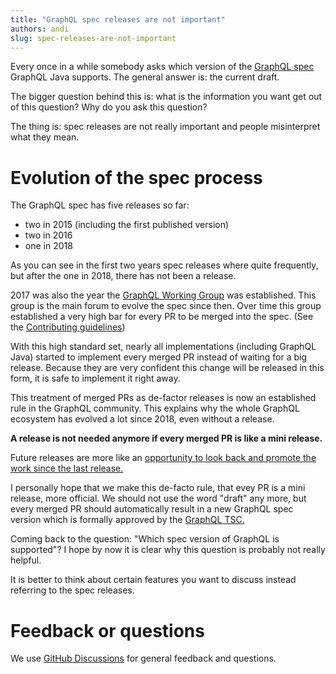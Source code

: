 ```yaml
---
title: "GraphQL spec releases are not important"
authors: andi
slug: spec-releases-are-not-important
---
```


Every once in a while somebody asks which version of the [GraphQL spec](https://github.com/graphql/graphql-spec)
GraphQL Java supports. The general answer is: the current draft.

The bigger question behind this is: what is the information you want get out of this question?
Why do you ask this question?

The thing is: spec releases are not really important and people misinterpret what they mean.

# Evolution of the spec process

The GraphQL spec has five releases so far:

- two in 2015 (including the first published version)
- two in 2016
- one in 2018

As you can see in the first two years spec releases where quite frequently, but after the one in 2018,
there has not been a release.

2017 was also the year the [GraphQL Working Group](https://github.com/graphql/graphql-wg) was established.
This group is the main forum to evolve the spec since then. Over time this group established a very high bar
for every PR to be merged into the spec. (See the [Contributing guidelines](https://github.com/graphql/graphql-spec/blob/main/CONTRIBUTING.md))

With this high standard set, nearly all implementations (including GraphQL Java) started to implement every
merged PR instead of waiting for a big release. Because they are very confident this change will be released
in this form, it is safe to implement it right away.

This treatment of merged PRs as de-factor releases is now an established rule in the GraphQL community.
This explains why the whole GraphQL ecosystem has evolved a lot since 2018, even without a release.

__A release is not needed anymore if every merged PR is like a mini release.__

Future releases are more like an
[opportunity to look back and promote the work since the last release.](https://github.com/graphql/graphql-wg/blob/main/notes/2021-02-04.md#promoting-and-documenting-spec-release-5m-brian)

I personally hope that we make this de-facto rule, that evey PR is a mini release, more official.
We should not use the word "draft" any more, but every merged PR should automatically result in a
new GraphQL spec version which is formally approved by the [GraphQL TSC.](https://github.com/graphql/graphql-wg/blob/main/GraphQL-TSC.md)

Coming back to the question: "Which spec version of GraphQL is supported"?
I hope by now it is clear why this question is probably not really helpful.

It is better to think about certain features you want to discuss instead referring to the spec releases.

# Feedback or questions
We use [GitHub Discussions](https://github.com/graphql-java/graphql-java/discussions) for general feedback and questions.
